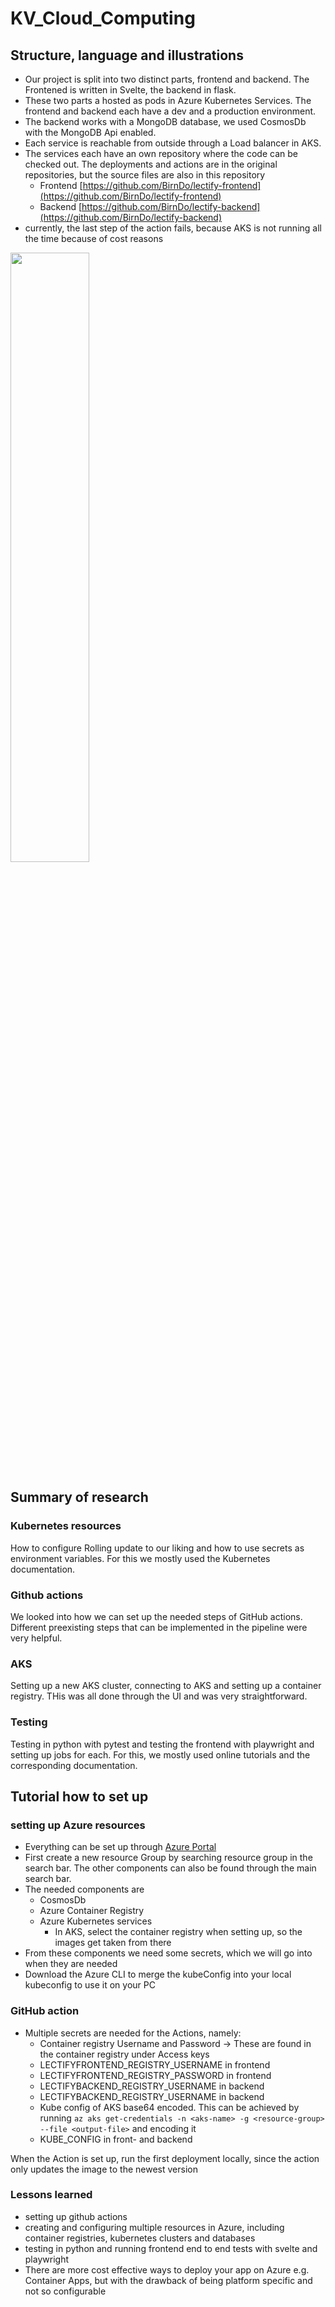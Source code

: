 # KV_Cloud_Computing

## Structure, language and illustrations

- Our project is split into two distinct parts, frontend and backend. The Frontened is written in Svelte, the backend in flask. 
- These two parts a hosted as pods in Azure Kubernetes Services. The frontend and backend each have a dev and a production environment.
- The backend works with a MongoDB database, we used CosmosDb with the MongoDB Api enabled.
- Each service is reachable from outside through a Load balancer in AKS.
- The services each have an own repository where the code can be checked out. The deployments and actions are in the original repositories, but the source files are also in this repository
  - Frontend [https://github.com/BirnDo/lectify-frontend](https://github.com/BirnDo/lectify-frontend)
  - Backend [https://github.com/BirnDo/lectify-backend](https://github.com/BirnDo/lectify-backend)
- currently, the last step of the action fails, because AKS is not running all the time because of cost reasons

<img src="https://github.com/user-attachments/assets/92a294b5-f793-4428-b817-543ee3c30511" style="width:50%;" />

## Summary of research
### Kubernetes resources

How to configure Rolling update to our liking and how to use secrets as environment variables. 
For this we mostly used the Kubernetes documentation.

### Github actions
We looked into how we can set up the needed steps of GitHub actions. Different preexisting steps that can be implemented in the pipeline were very helpful.

### AKS
Setting up a new AKS cluster, connecting to AKS and setting up a container registry. THis was all done through the UI and was very straightforward.

### Testing
Testing in python with pytest and testing the frontend with playwright and setting up jobs for each. For this, we mostly used online tutorials and the corresponding documentation.

## Tutorial how to set up
### setting up Azure resources
- Everything can be set up through [Azure Portal](portal.azure.com)
- First create a new resource Group by searching resource group in the search bar. The other components can also be found through the main search bar.
- The needed components are
  - CosmosDb
  - Azure Container Registry
  - Azure Kubernetes services
    - In AKS, select the container registry when setting up, so the images get taken from there
- From these components we need some secrets, which we will go into when they are needed
- Download the Azure CLI to merge the kubeConfig into your local kubeconfig to use it on your PC

### GitHub action
- Multiple secrets are needed for the Actions, namely:
  -  Container registry Username and Password -> These are found in the container registry under Access keys
    - LECTIFYFRONTEND_REGISTRY_USERNAME in frontend
    - LECTIFYFRONTEND_REGISTRY_PASSWORD in frontend
    - LECTIFYBACKEND_REGISTRY_USERNAME in backend
    - LECTIFYBACKEND_REGISTRY_USERNAME in backend
  -  Kube config of AKS base64 encoded. This can be achieved by running ```az aks get-credentials -n <aks-name> -g <resource-group> --file <output-file>``` and encoding it
    - KUBE_CONFIG in front- and backend   

When the Action is set up, run the first deployment locally, since the action only updates the image to the newest version

### Lessons learned
- setting up github actions
- creating and configuring multiple resources in Azure, including container registries, kubernetes clusters and databases
- testing in python and running frontend end to end tests with svelte and playwright
- There are more cost effective ways to deploy your app on Azure e.g. Container Apps, but with the drawback of being platform specific and not so configurable

